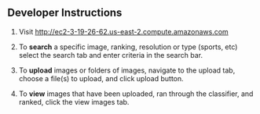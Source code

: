  ## Developer Instructions

1. Visit http://ec2-3-19-26-62.us-east-2.compute.amazonaws.com

2. To **search** a specific image, ranking, resolution or type (sports, etc) select the search tab and enter criteria in the search bar.

3. To **upload** images or folders of images, navigate to the upload tab, choose a file(s) to upload, and click upload button.

4. To **view** images that have been uploaded, ran through the classifier, and ranked, click the view images tab. 
